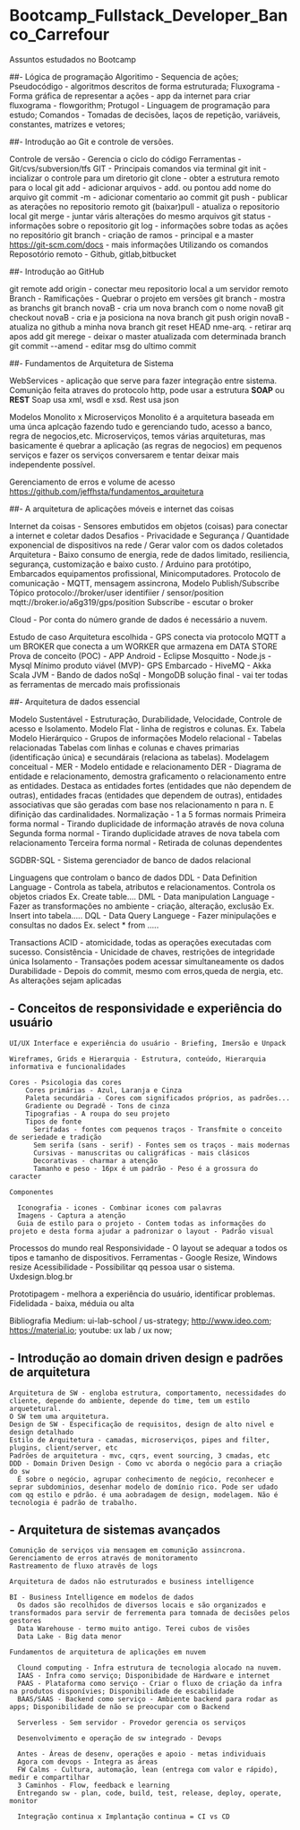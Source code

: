 # Bootcamp_Fullstack_Developer_Banco_Carrefour

Assuntos estudados no Bootcamp

##- Lógica de programação
  Algoritimo - Sequencia de ações;
  Pseudocódigo - algoritmos descritos de forma estruturada;
  Fluxograma - Forma gráfica de representar a ações - app da internet para criar fluxograma - flowgorithm;
  Protugol - Linguagem de programação para estudo;
  Comandos - Tomadas de decisões, laços de repetição, variáveis, constantes, matrizes e vetores;
  
##- Introdução ao Git e controle de versões.

  Controle de versão - Gerencia o ciclo do código
  Ferramentas - Git/cvs/subversion/tfs
  GIT - Principais comandos via terminal
     git init - incializar o controle para um diretorio
     git clone - obter a estrutura remoto para o local
     git add - adicionar arquivos - add. ou pontou add nome do arquivo
     git commit -m - adicionar comentario ao commit 
     git push - publicar as aterações no repositorio remoto
     git (baixar)pull - atualiza o repositorio local
     git merge - juntar váris alterações do mesmo arquivos
     git status - informações sobre o repositorio
     git log - informações sobre todas as ações no repositório
     git branch - criação de ramos - principal e a master
     https://git-scm.com/docs - mais informações
     Utilizando os comandos
  Reposotório remoto - Github, gitlab,bitbucket
  
##- Introdução ao GitHub

   git remote add origin - conectar meu repositorio local a um servidor remoto
   Branch - Ramificações - Quebrar o projeto em versões 
      git branch - mostra as branchs
      git branch novaB - cria um nova branch com o nome novaB
      git checkout novaB - cria e ja posiciona na nova branch
      git push origin novaB - atualiza no github a minha nova branch
      git reset HEAD nme-arq. - retirar arq apos add
      git merege - deixar o master atualizada com determinada branch
      git commit --amend - editar msg do ultimo commit
  
  ##- Fundamentos de Arquitetura de Sistema
  
  WebServices - aplicação que serve para fazer integração entre sistema.
    Comunição feita atraves do protocolo http, pode usar a estrutura **SOAP** ou **REST**
    Soap usa xml, wsdl e xsd. 
    Rest usa json
    
  Modelos Monolito x Microserviços
    Monolito é a arquitetura baseada em uma únca aplcação fazendo tudo e gerenciando tudo, acesso a banco, regra de negocios,etc.
    Microserviços, temos várias arquiteturas, mas basicamente é quebrar a aplicação (as regras de negocios) em pequenos serviços e fazer os serviços conversarem e tentar deixar    mais independente possível.
    
  Gerenciamento de erros e volume de acesso
  https://github.com/jeffhsta/fundamentos_arquitetura
 
  ##- A arquitetura de aplicações móveis e internet das coisas
 
  Internet da coisas - Sensores embutidos em objetos (coisas) para conectar a internet e coletar dados
    Desafios - Privacidade e Segurança / Quantidade exponencial de dispositivos na rede / Gerar valor com os dados coletados
    Arquitetura - Baixo consumo de energia, rede de dados limitado, resiliencia, segurança, customização e baixo custo. / Arduino para protótipo, Embarcados equipamentos             profissional, Minicomputadores.
    Protocolo de comunicação - MQTT, mensagem assincrona, Modelo Publish/Subscribe
      Tópico
        protocolo://broker/user identifiier / sensor/position
        mqtt://broker.io/a6g319/gps/position
     Subscribe - escutar o broker
     
  Cloud - Por conta do número grande de dados é necessário a nuvem. 
  
  Estudo de caso
    Arquitetura escolhida - GPS conecta via protocolo MQTT a um BROKER que conecta a um WORKER que armazena em DATA STORE
    Prova de conceito (POC) - APP Android - Eclipse Mosquitto - Node.js - Mysql
    Mínimo produto viável (MVP)- GPS Embarcado - HiveMQ - Akka Scala JVM - Bando de dados noSql - MongoDB
    solução final - vai ter todas as ferramentas de mercado mais profissionais
    
  ##- Arquitetura de dados essencial
 
  Modelo Sustentável - Estruturação, Durabilidade, Velocidade, Controle de acesso e Isolamento.
  Modelo Flat - linha de registros e colunas. Ex. Tabela
  Modelo Hierárquico - Grupos de informações
  Modelo relacional - Tabelas relacionadas
    Tabelas com linhas e colunas e chaves primarias (identificação única) e secundárais (relaciona as tabelas).
    Modelagem conceitual - MER - Modelo entidade e relacionamento
      DER - Diagrama de entidade e relacionamento, demostra graficamento o relacionamento entre as entidades.
        Destaca as entidades fortes (entidades que não dependem de outras), entidades fracas (entidades que dependem de outras), entidades associativas que são geradas com base nos relacionamento n para n. E difinição das cardinalidades.
        Normalização - 1 a 5 formas normais
          Primeira forma normal - Tirando duplicidade de informação através de nova coluna 
          Segunda forma normal - Tirando duplicidade atraves de nova tabela com relacionamento
          Terceira forma normal - Retirada de colunas dependentes
   
  SGDBR-SQL - Sistema gerenciador de banco de dados relacional
  
  Linguagens que controlam o banco de dados
        DDL - Data Definition Language - Controla as tabela, atributos e relacionamentos. Controla os objetos criados
          Ex. Create table....
        DML - Data manipulation Language - Fazer as transformações no ambiente - criação, alteração, exclusão
          Ex. Insert into tabela.....
        DQL - Data Query Languege - Fazer minipulações e consultas no dados
          Ex. select * from .....
          
   Transactions 
    ACID - atomicidade, todas as operações executadas com sucesso.
      Consistência - Unicidade de chaves, restrições de integridade única
      Isolamento - Transações podem acessar simultaneamente os dados
      Durabilidade - Depois do commit, mesmo com erros,queda de nergia, etc. As alterações sejam aplicadas
      
   ## - Conceitos de responsividade e experiência do usuário
   
    UI/UX Interface e experiência do usuário - Briefing, Imersão e Unpack
    
    Wireframes, Grids e Hierarquia - Estrutura, conteúdo, Hierarquia informativa e funcionalidades
    
    Cores - Psicologia das cores
        Cores primárias - Azul, Laranja e Cinza
        Paleta secundária - Cores com significados próprios, as padrões...
        Gradiente ou Degradê - Tons de cinza
        Tipografias - A roupa do seu projeto
        Tipos de fonte
          Serifadas - fontes com pequenos traços - Transfmite o conceito de seriedade e tradição
          Sem serifa (sans - serif) - Fontes sem os traços - mais modernas
          Cursivas - manuscritas ou caligráficas - mais clásicos
          Decorativas - charmar a atenção 
          Tamanho e peso - 16px é um padrão - Peso é a grossura do caracter
    
    Componentes 
      
      Iconografia - icones - Combinar icones com palavras
      Imagens - Captura a atenção 
      Guia de estilo para o projeto - Contem todas as informações do projeto e desta forma ajudar a padronizar o layout - Padrão visual
      
   Processos do mundo real
      Responsividade - O layout se adequar a todos os tipos e tamanho de dispositivos.
      Ferramentas - Google Resize, Windows resize
      Acessibilidade - Possibilitar qq pessoa usar o sistema. 
      Uxdesign.blog.br
   
   Prototipagem - melhora a experiência do usuário, identificar problemas.
      Fidelidada - baixa, méduia ou alta
      
   Bibliografia 
      Medium: ui-lab-school / us-strategy; http://www.ideo.com; https://material.io; youtube: ux lab / ux now; 
      
   ## - Introdução ao domain driven design e padrões de arquitetura
   
    Arquitetura de SW - engloba estrutura, comportamento, necessidades do cliente, depende do ambiente, depende do time, tem um estilo arquetetural.
    O SW tem uma arquitetura.
    Design de SW - Especificação de requisitos, design de alto nivel e design detalhado
    Estilo de Arquitetura - camadas, microserviços, pipes and filter, plugins, client/server, etc
    Padrões de arquitetura - mvc, cqrs, event sourcing, 3 cmadas, etc
    DDD - Domain Driven Design - Como vc aborda o negócio para a criação do sw
      É sobre o negócio, agrupar conhecimento de negócio, reconhecer e seprar subdominios, desenhar modelo de domínio rico. Pode ser udado com qq estilo e pdrão. é uma aobradagem de design, modelagem. Não é tecnologia é padrão de trabalho.
      
 ## - Arquitetura de sistemas avançados
 
    Comunição de serviços via mensagem em comunição assincrona.
    Gerenciamento de erros através de monitoramento 
    Rastreamento de fluxo atravês de logs
 
    Arquitetura de dados não estruturados e business intelligence
    
    BI - Business Intelligence em modelos de dados
      Os dados são recolhidos de diversos locais e são organizados e transformados para servir de ferrementa para tomnada de decisões pelos gestores
      Data Warehouse - termo muito antigo. Terei cubos de visões
      Data Lake - Big data menor
      
    Fundamentos de arquitetura de aplicações em nuvem
    
      Clound computing - Infra estrutura de tecnologia alocado na nuvem. 
      IAAS - Infra como serviço; Disponibidade de Hardware e internet
      PAAS - Plataforma como serviço - Criar o fluxo de criação da infra na produtos disponívies; Disponibilidade de escabilidade
      BAAS/SAAS - Backend como serviço - Ambiente backend para rodar as apps; Disponibilidade de não se preocupar com o Backend
      
      Serverless - Sem servidor - Provedor gerencia os serviços
      
      Desenvolvimento e operação de sw integrado - Devops
      
      Antes - Áreas de desenv, operações e apoio - metas individuais 
      Agora com devops - Integra as áreas 
      FW Calms - Cultura, automação, lean (entrega com valor e rápido), medir e compartilhar 
      3 Caminhos - Flow, feedback e learning
      Entregando sw - plan, code, build, test, release, deploy, operate, monitor
      
      Integração continua x Implantação continua = CI vs CD 
      
      
      
      
 
    
   
    
   

   
    
          
      
   
   
    
    
   
  
     
    
 
